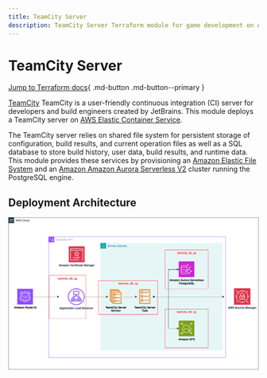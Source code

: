 ```yaml
---
title: TeamCity Server
description: TeamCity Server Terraform module for game development on AWS
---
```


# TeamCity Server

[Jump to Terraform docs](./terraform-docs.md){ .md-button .md-button--primary }

[TeamCity](https://www.jetbrains.com/teamcity/) TeamCity is a user-friendly continuous integration (CI) server for developers and build engineers created by JetBrains. This module deploys a TeamCity server on [AWS Elastic Container Service](https://aws.amazon.com/ecs/).

The TeamCity server relies on shared file system for persistent storage of configuration, build results, and current operation files as well as a SQL database to store build history, user data, build results, and runtime data. This module provides these services by provisioning an [Amazon Elastic File System](https://aws.amazon.com/efs/) and an [Amazon Amazon Aurora Serverless V2](https://aws.amazon.com/rds/aurora/serverless/) cluster running the PostgreSQL engine.

## Deployment Architecture
![TeamCity Module Architecture](../../media/images/teamcity-server-architecture.png)
